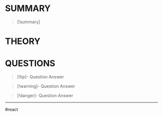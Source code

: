# SUMMARY
> [!summary]
# THEORY
# QUESTIONS
> [!tip]- Question
> Answer

> [!warning]- Question
> Answer

> [!danger]- Question
> Answer
 
- - - 
#react 